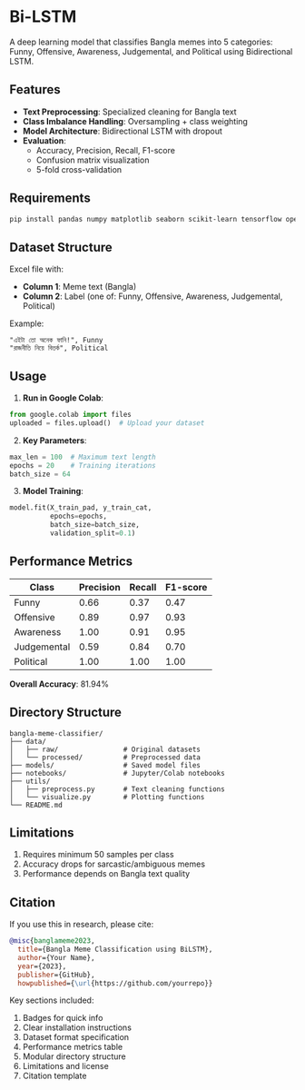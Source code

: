 # Bi-LSTM
A deep learning model that classifies Bangla memes into 5 categories: Funny, Offensive, Awareness, Judgemental, and Political using Bidirectional LSTM.

## Features

- **Text Preprocessing**: Specialized cleaning for Bangla text
- **Class Imbalance Handling**: Oversampling + class weighting
- **Model Architecture**: Bidirectional LSTM with dropout
- **Evaluation**: 
  - Accuracy, Precision, Recall, F1-score
  - Confusion matrix visualization
  - 5-fold cross-validation

## Requirements

```bash
pip install pandas numpy matplotlib seaborn scikit-learn tensorflow openpyxl imbalanced-learn
```

## Dataset Structure

Excel file with:
- **Column 1**: Meme text (Bangla)
- **Column 2**: Label (one of: Funny, Offensive, Awareness, Judgemental, Political)

Example:
```
"এইটা তো অনেক ফানি!", Funny
"রাজনীতি নিয়ে বিতর্ক", Political
```

## Usage

1. **Run in Google Colab**:
```python
from google.colab import files
uploaded = files.upload()  # Upload your dataset
```

2. **Key Parameters**:
```python
max_len = 100  # Maximum text length
epochs = 20    # Training iterations
batch_size = 64
```

3. **Model Training**:
```python
model.fit(X_train_pad, y_train_cat, 
          epochs=epochs,
          batch_size=batch_size,
          validation_split=0.1)
```

## Performance Metrics

| Class        | Precision | Recall | F1-score |
|--------------|-----------|--------|----------|
| Funny        | 0.66      | 0.37   | 0.47     |
| Offensive    | 0.89      | 0.97   | 0.93     |
| Awareness    | 1.00      | 0.91   | 0.95     |
| Judgemental  | 0.59      | 0.84   | 0.70     |
| Political    | 1.00      | 1.00   | 1.00     |

**Overall Accuracy**: 81.94%

## Directory Structure

```
bangla-meme-classifier/
├── data/
│   ├── raw/                # Original datasets
│   └── processed/          # Preprocessed data
├── models/                 # Saved model files
├── notebooks/              # Jupyter/Colab notebooks
├── utils/
│   ├── preprocess.py       # Text cleaning functions
│   └── visualize.py        # Plotting functions
└── README.md
```

## Limitations

1. Requires minimum 50 samples per class
2. Accuracy drops for sarcastic/ambiguous memes
3. Performance depends on Bangla text quality

## Citation

If you use this in research, please cite:
```bibtex
@misc{banglameme2023,
  title={Bangla Meme Classification using BiLSTM},
  author={Your Name},
  year={2023},
  publisher={GitHub},
  howpublished={\url{https://github.com/yourrepo}}
```

Key sections included:
1. Badges for quick info
2. Clear installation instructions
3. Dataset format specification
4. Performance metrics table
5. Modular directory structure
6. Limitations and license
7. Citation template
